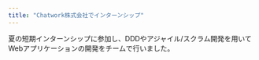 ```yaml
---
title: "Chatwork株式会社でインターンシップ"
---
```


夏の短期インターンシップに参加し、DDDやアジャイル/スクラム開発を用いてWebアプリケーションの開発をチームで行いました。
